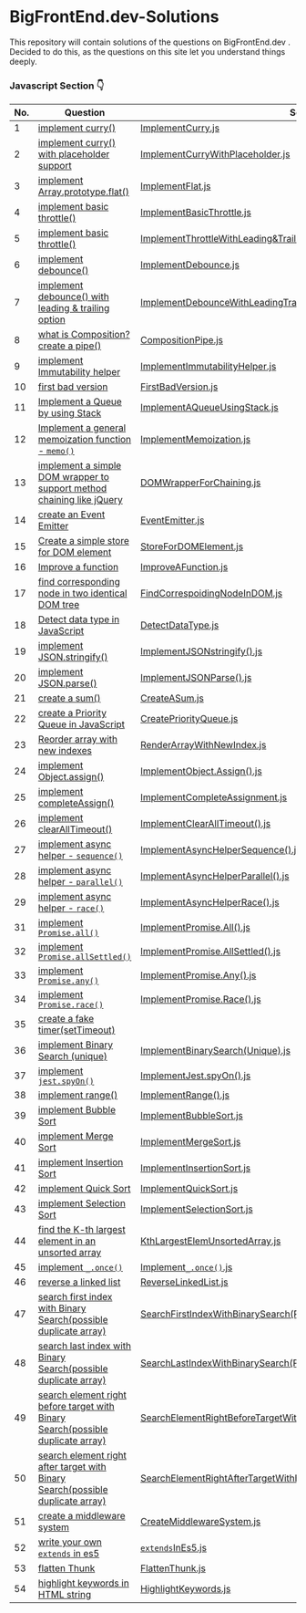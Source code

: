 # BigFrontEnd.dev-Solutions
This repository will contain solutions of the questions on BigFrontEnd.dev . Decided to do this, as the questions on this site let you understand things deeply.

### Javascript Section 👇

| No. | Question | Solution  
|--| ------- | ------ |  
|1|[implement curry()](https://bigfrontend.dev/problem/implement-curry)| [ImplementCurry.js](ImplementCurry.js) 
|2|[implement curry() with placeholder support](https://bigfrontend.dev/problem/implement-curry-with-placeholder)| [ImplementCurryWithPlaceholder.js](ImplementCurryWithPlaceholder.js) 
|3|[implement Array.prototype.flat()](https://bigfrontend.dev/problem/implement-Array-prototype.flat)| [ImplementFlat.js](ImplementFlat.js) 
|4|[implement basic throttle()](https://bigfrontend.dev/problem/implement-basic-throttle)| [ImplementBasicThrottle.js](ImplementBasicThrottle.js)
|5|[implement basic throttle()](https://bigfrontend.dev/problem/implement-throttle-with-leading-and-trailing-option)| [ImplementThrottleWithLeading&TrailingOption.js](ImplementThrottleWithLeading&TrailingOption.js)
|6|[implement debounce()](https://bigfrontend.dev/problem/implement-throttle-with-leading-and-trailing-option)| [ImplementDebounce.js](ImplementDebounce.js)
|7|[implement debounce() with leading & trailing option](https://bigfrontend.dev/problem/implement-throttle-with-leading-and-trailing-option)| [ImplementDebounceWithLeadingTrailingOption.js](ImplementDebounceWithLeadingTrailingOption.js)
|8|[what is Composition? create a pipe()](https://bigfrontend.dev/problem/what-is-composition-create-a-pipe)|[CompositionPipe.js](CompositionPipe.js)
|9|[implement Immutability helper](https://bigfrontend.dev/problem/implement-Immutability-helper)|[ImplementImmutabilityHelper.js](ImplementImmutabilityHelper.js)
|10|[first bad version](https://bigfrontend.dev/problem/first-bad-version)|[FirstBadVersion.js](FirstBadVersion.js)
|11|[Implement a Queue by using Stack](https://bigfrontend.dev/problem/implement-a-queue-by-using-stack)|[ImplementAQueueUsingStack.js](ImplementAQueueUsingStack.js)
|12|[Implement a general memoization function - `memo()`](https://bigfrontend.dev/problem/implement-general-memoization-function)|[ImplementMemoization.js](ImplementMemoization.js)
|13|[implement a simple DOM wrapper to support method chaining like jQuery](https://bigfrontend.dev/problem/implement-a-simple-DOM-wrapper-to-support-method-chaining-like-jQuery)|[DOMWrapperForChaining.js](DOMWrapperForChaining.js)
|14|[create an Event Emitter](https://bigfrontend.dev/problem/create-an-Event-Emitter)|[EventEmitter.js](EventEmitter.js)
|15|[Create a simple store for DOM element](https://bigfrontend.dev/problem/create-a-simple-store-for-DOM-node)|[StoreForDOMElement.js](StoreForDOMElement.js)
|16|[Improve a function](https://bigfrontend.dev/problem/improve-a-function)|[ImproveAFunction.js](ImproveAFunction.js)
|17|[find corresponding node in two identical DOM tree](https://bigfrontend.dev/problem/find-corresponding-node-in-two-identical-DOM-tree)|[FindCorrespoidingNodeInDOM.js](FindCorrespoidingNodeInDOM.js)
|18|[Detect data type in JavaScript](https://bigfrontend.dev/problem/detect-data-type-in-JavaScript)|[DetectDataType.js](DetectDataType.js)
|19|[implement JSON.stringify()](https://bigfrontend.dev/problem/implement-JSON-stringify)|[ImplementJSONstringify().js](ImplementJSONstringify().js)
|20|[implement JSON.parse()](https://bigfrontend.dev/problem/implement-JSON-parse)|[ImplementJSONParse().js](ImplementJSONParse().js)
|21|[create a sum()](https://bigfrontend.dev/problem/create-a-sum)|[CreateASum.js](CreateASum.js)
|22|[create a Priority Queue in JavaScript](https://bigfrontend.dev/problem/create-a-priority-queue-in-JavaScript)|[CreatePriorityQueue.js](CreatePriorityQueue.js)
|23|[Reorder array with new indexes](https://bigfrontend.dev/problem/reorder-array-with-new-indexes)|[RenderArrayWithNewIndex.js](RenderArrayWithNewIndex.js)
|24|[implement Object.assign()](https://bigfrontend.dev/problem/implement-object-assign)|[ImplementObject.Assign().js](ImplementObject.Assign().js)
|25|[implement completeAssign()](https://bigfrontend.dev/problem/implement-completeAssign)|[ImplementCompleteAssignment.js](ImplementCompleteAssignment.js)
|26|[implement clearAllTimeout()](https://bigfrontend.dev/problem/implement-clearAllTimeout)|[ImplementClearAllTimeout().js](ImplementClearAllTimeout().js)
|27|[implement async helper - `sequence()`](https://bigfrontend.dev/problem/implement-async-helper-sequence)|[ImplementAsyncHelperSequence().js](ImplementAsyncHelperSequence().js)
|28|[implement async helper - `parallel()`](https://bigfrontend.dev/problem/implement-async-helper-parallel)|[ImplementAsyncHelperParallel().js](ImplementAsyncHelperParallel().js)
|29|[implement async helper - `race()`](https://bigfrontend.dev/problem/implement-async-helper-race)|[ImplementAsyncHelperRace().js](ImplementAsyncHelperRace().js)
|31|[implement `Promise.all()`](https://bigfrontend.dev/problem/implement-Promise-all)|[ImplementPromise.All().js](ImplementPromise.All().js)
|32|[implement `Promise.allSettled()`](https://bigfrontend.dev/problem/implement-Promise-allSettled)|[ImplementPromise.AllSettled().js](ImplementPromise.AllSettled().js)
|33|[implement `Promise.any()`](https://bigfrontend.dev/problem/implement-Promise-any)|[ImplementPromise.Any().js](ImplementPromise.Any().js)
|34|[implement `Promise.race()`](https://bigfrontend.dev/problem/implement-Promise-race)|[ImplementPromise.Race().js](ImplementPromise.Race().js)
|35|[create a fake timer(setTimeout)](https://bigfrontend.dev/problem/create-a-fake-timer)|[]()
|36|[implement Binary Search (unique)](https://bigfrontend.dev/problem/implement-Binary-Search-Unique)|[ImplementBinarySearch(Unique).js](ImplementBinarySearch(Unique).js)
|37|[implement `jest.spyOn()`](https://bigfrontend.dev/problem/implement-spyOn)|[ImplementJest.spyOn().js](ImplementJest.spyOn().js)
|38|[implement range()](https://bigfrontend.dev/problem/implement-range)|[ImplementRange().js](ImplementRange().js)
|39|[implement Bubble Sort](https://bigfrontend.dev/problem/implement-Bubble-Sort)|[ImplementBubbleSort.js](ImplementBubbleSort.js)
|40|[implement Merge Sort](https://bigfrontend.dev/problem/implement-Merge-Sort)|[ImplementMergeSort.js](ImplementMergeSort.js)
|41|[implement Insertion Sort](https://bigfrontend.dev/problem/implement-Insertion-Sort)|[ImplementInsertionSort.js](ImplementInsertionSort.js)
|42|[implement Quick Sort](https://bigfrontend.dev/problem/implement-Quick-Sort)|[ImplementQuickSort.js](ImplementQuickSort.js)
|43|[implement Selection Sort](https://bigfrontend.dev/problem/implement-Selection-Sort)|[ImplementSelectionSort.js](ImplementSelectionSort.js)
|44|[find the K-th largest element in an unsorted array](https://bigfrontend.dev/problem/find-the-K-th-largest-element-in-an-unsorted-array)|[KthLargestElemUnsortedArray.js](KthLargestElemUnsortedArray.js)
|45|[implement `_.once()`](https://bigfrontend.dev/problem/implement-once)|[Implement`_.once()`.js](Implement`_.once()`.js)
|46|[reverse a linked list](https://bigfrontend.dev/problem/Reverse-a-linked-list)|[ReverseLinkedList.js](ReverseLinkedList.js)
|47|[search first index with Binary Search(possible duplicate array)](https://bigfrontend.dev/problem/search-first-index-with-Binary-Search-duplicate-array)|[SearchFirstIndexWithBinarySearch(PossibleDuplicateArray).js](SearchFirstIndexWithBinarySearch(PossibleDuplicateArray).js)
|48|[search last index with Binary Search(possible duplicate array)](https://bigfrontend.dev/problem/search-last-index-with-Binary-Search-possible-duplicate-array)|[SearchLastIndexWithBinarySearch(PossibleDuplicateArray).js](SearchLastIndexWithBinarySearch(PossibleDuplicateArray).js)
|49|[search element right before target with Binary Search(possible duplicate array)](https://bigfrontend.dev/problem/search-element-right-before-target-with-Binary-Search-possible-duplicate-array)|[SearchElementRightBeforeTargetWithBinarySearch(possibleDuplicateArray).js](SearchElementRightBeforeTargetWithBinarySearch(possibleDuplicateArray).js)
|50|[search element right after target with Binary Search(possible duplicate array)](https://bigfrontend.dev/problem/search-element-right-after-target-with-Binary-Search-possible-duplicate-array)|[SearchElementRightAfterTargetWithBinarySearch(possibleDuplicateArray).js](SearchElementRightAfterTargetWithBinarySearch(possibleDuplicateArray).js)
|51|[create a middleware system](https://bigfrontend.dev/problem/create-a-middleware-system)|[CreateMiddlewareSystem.js](CreateMiddlewareSystem.js)
|52|[write your own `extends` in es5](https://bigfrontend.dev/problem/write-your-own-extends-in-es5)|[`extends`InEs5.js](`extends`InEs5.js)
|53|[flatten Thunk](https://bigfrontend.dev/problem/flatten-Thunk)|[FlattenThunk.js](FlattenThunk.js)
|54|[highlight keywords in HTML string](https://bigfrontend.dev/problem/highlight-keywords-in-HTML-string)|[HighlightKeywords.js](HighlightKeywords.js)
